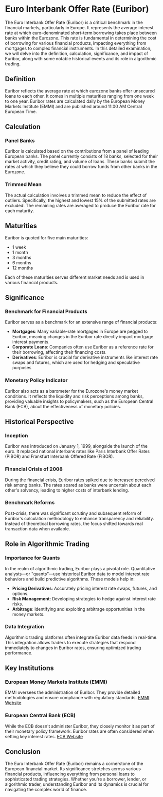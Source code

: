 # Euro Interbank Offer Rate (Euribor)

The Euro Interbank Offer Rate (Euribor) is a critical benchmark in the financial markets, particularly in Europe. It represents the average interest rate at which euro-denominated short-term borrowing takes place between banks within the Eurozone. This rate is fundamental in determining the cost of borrowing for various financial products, impacting everything from mortgages to complex financial instruments. In this detailed examination, we will delve into the definition, calculation, significance, and impact of Euribor, along with some notable historical events and its role in algorithmic trading.

## Definition

Euribor reflects the average rate at which eurozone banks offer unsecured loans to each other. It comes in multiple maturities ranging from one week to one year. Euribor rates are calculated daily by the European Money Markets Institute (EMMI) and are published around 11:00 AM Central European Time.

## Calculation

### Panel Banks

Euribor is calculated based on the contributions from a panel of leading European banks. The panel currently consists of 18 banks, selected for their market activity, credit rating, and volume of loans. These banks submit the rates at which they believe they could borrow funds from other banks in the Eurozone. 

### Trimmed Mean

The actual calculation involves a trimmed mean to reduce the effect of outliers. Specifically, the highest and lowest 15% of the submitted rates are excluded. The remaining rates are averaged to produce the Euribor rate for each maturity. 

## Maturities

Euribor is quoted for five main maturities:
- 1 week
- 1 month
- 3 months
- 6 months
- 12 months

Each of these maturities serves different market needs and is used in various financial products.

## Significance

### Benchmark for Financial Products

Euribor serves as a benchmark for an extensive range of financial products:
- **Mortgages**: Many variable-rate mortgages in Europe are pegged to Euribor, meaning changes in the Euribor rate directly impact mortgage interest payments.
- **Corporate Loans**: Companies often use Euribor as a reference rate for their borrowing, affecting their financing costs.
- **Derivatives**: Euribor is crucial for derivative instruments like interest rate swaps and futures, which are used for hedging and speculative purposes.

### Monetary Policy Indicator

Euribor also acts as a barometer for the Eurozone's money market conditions. It reflects the liquidity and risk perceptions among banks, providing valuable insights to policymakers, such as the European Central Bank (ECB), about the effectiveness of monetary policies.

## Historical Perspective

### Inception

Euribor was introduced on January 1, 1999, alongside the launch of the euro. It replaced national interbank rates like Paris Interbank Offer Rates (PIBOR) and Frankfurt Interbank Offered Rate (FIBOR).

### Financial Crisis of 2008

During the financial crisis, Euribor rates spiked due to increased perceived risk among banks. The rates soared as banks were uncertain about each other's solvency, leading to higher costs of interbank lending.

### Benchmark Reforms

Post-crisis, there was significant scrutiny and subsequent reform of Euribor's calculation methodology to enhance transparency and reliability. Instead of theoretical borrowing rates, the focus shifted towards real transaction data when available.

## Role in Algorithmic Trading

### Importance for Quants

In the realm of algorithmic trading, Euribor plays a pivotal role. Quantitative analysts—or "quants"—use historical Euribor data to model interest rate behaviors and build predictive algorithms. These models help in:
- **Pricing Derivatives**: Accurately pricing interest rate swaps, futures, and options.
- **Risk Management**: Developing strategies to hedge against interest rate risks.
- **Arbitrage**: Identifying and exploiting arbitrage opportunities in the money markets.

### Data Integration

Algorithmic trading platforms often integrate Euribor data feeds in real-time. This integration allows traders to execute strategies that respond immediately to changes in Euribor rates, ensuring optimized trading performance.

## Key Institutions

### European Money Markets Institute (EMMI)

EMMI oversees the administration of Euribor. They provide detailed methodologies and ensure compliance with regulatory standards. [EMMI Website](https://www.emmi-benchmarks.eu/)

### European Central Bank (ECB)

While the ECB doesn't administer Euribor, they closely monitor it as part of their monetary policy framework. Euribor rates are often considered when setting key interest rates. [ECB Website](https://www.ecb.europa.eu/home/html/index.en.html)

## Conclusion

The Euro Interbank Offer Rate (Euribor) remains a cornerstone of the European financial market. Its significance stretches across various financial products, influencing everything from personal loans to sophisticated trading strategies. Whether you're a borrower, lender, or algorithmic trader, understanding Euribor and its dynamics is crucial for navigating the complex world of finance.